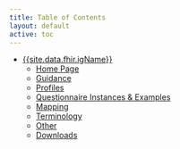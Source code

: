 ```yaml
---
title: Table of Contents
layout: default
active: toc
---
```


<!-- sidebar-wrapper  put your TOC here. like example below...-->

<div>
  <ul>
    <li><a href="index.html">{{site.data.fhir.igName}}</a>
      <ul>
        <li><a href="index.html">Home Page</a></li>
        <li><a href="guidance.html">Guidance</a></li>
        <li><a href="profiles.html">Profiles</a></li>
        <li><a href="questionnaireInstancesExamples.html">Questionnaire Instances & Examples</a></li>
        <li><a href="mapping.html">Mapping</a></li>
        <li><a href="terminology.html">Terminology</a></li>
        <li><a href="other.html">Other</a></li>
        <li><a href="downloads.html">Downloads</a></li>
      </ul>
    </li>
  </ul>
</div>